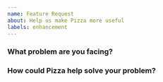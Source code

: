 ```yaml
---
name: Feature Request
about: Help us make Pizza more useful
labels: enhancement
---
```

<!--
Thank you for helping to improve Pizza!

Please be sure to search for open issues before raising a new one. We use issues
for bug reports and feature requests. If you have questions, sends a message in the
Discord server! :)
-->

### What problem are you facing?
<!--
Please tell us a little about your use case - it's okay if it's hypothetical!
Leading with this context helps frame the feature request so we can ensure we
implement it sensibly.
--->

### How could Pizza help solve your problem?
<!--
Let us know how you think Pizza could help with your use case. 
-->